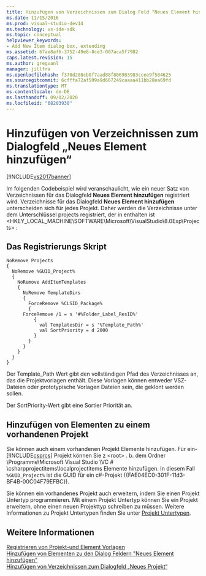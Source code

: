 ```yaml
---
title: Hinzufügen von Verzeichnissen zum Dialog Feld "Neues Element hinzufügen" | Microsoft-Dokumentation
ms.date: 11/15/2016
ms.prod: visual-studio-dev14
ms.technology: vs-ide-sdk
ms.topic: conceptual
helpviewer_keywords:
- Add New Item dialog box, extending
ms.assetid: 67ae8af6-3752-49e8-8ce3-007aca5f7982
caps.latest.revision: 15
ms.author: gregvanl
manager: jillfra
ms.openlocfilehash: f370d208cb8f7aad88f806983983ccee9f584625
ms.sourcegitcommit: 6cfffa72af599a9d667249caaaa411bb28ea69fd
ms.translationtype: MT
ms.contentlocale: de-DE
ms.lasthandoff: 09/02/2020
ms.locfileid: "68203930"
---
```

# <a name="adding-directories-to-the-add-new-item-dialog-box"></a>Hinzufügen von Verzeichnissen zum Dialogfeld „Neues Element hinzufügen“
[!INCLUDE[vs2017banner](../../includes/vs2017banner.md)]

Im folgenden Codebeispiel wird veranschaulicht, wie ein neuer Satz von Verzeichnissen für das Dialogfeld **Neues Element hinzufügen** registriert wird. Verzeichnisse für das Dialogfeld **Neues Element hinzufügen** unterscheiden sich für jedes Projekt. Daher werden die Verzeichnisse unter dem Unterschlüssel projects registriert, der in enthalten ist \<HKEY_LOCAL_MACHINE\SOFTWARE\Microsoft\VisualStudio\8.0Exp\Projects> :  
  
## <a name="the-registry-script"></a>Das Registrierungs Skript  
  
```  
NoRemove Projects  
{  
  NoRemove %GUID_Project%  
  {  
    NoRemove AddItemTemplates  
    {  
      NoRemove TemplateDirs  
      {  
        ForceRemove %CLSID_Package%  
        {  
      ForceRemove /1 = s '#%Folder_Label_ResID%'  
          {  
            val TemplatesDir = s '%Template_Path%'     
            val SortPriority = d 2000  
          }  
        }  
      }  
    }  
  }  
}  
```  
  
 Der Template_Path Wert gibt den vollständigen Pfad des Verzeichnisses an, das die Projektvorlagen enthält. Diese Vorlagen können entweder VSZ-Dateien oder prototypische Vorlagen Dateien sein, die geklont werden sollen.  
  
 Der SortPriority-Wert gibt eine Sortier Priorität an.  
  
## <a name="adding-items-to-an-existing-project"></a>Hinzufügen von Elementen zu einem vorhandenen Projekt  
 Sie können auch einem vorhandenen Projekt Elemente hinzufügen. Für ein- [!INCLUDE[csprcs](../../includes/csprcs-md.md)] Projekt können Sie z \<root> . b. dem Ordner \Programme\Microsoft Visual Studio \VC # \csharpprojectitems\localprojectitems Elemente hinzufügen. In diesem Fall `%GUID_Project%` ist die GUID für ein c#-Projekt ({FAE04EC0-301F-11d3-BF4B-00C04F79EFBC}).  
  
 Sie können ein vorhandenes Projekt auch erweitern, indem Sie einen Projekt Untertyp programmieren. Mit einem Projekt Untertyp können Sie ein Projekt erweitern, ohne einen neuen Projekttyp schreiben zu müssen. Weitere Informationen zu Projekt Untertypen finden Sie unter [Projekt Untertypen](../../extensibility/internals/project-subtypes.md).  
  
## <a name="see-also"></a>Weitere Informationen  
 [Registrieren von Projekt-und Element Vorlagen](../../extensibility/internals/registering-project-and-item-templates.md)   
 [Hinzufügen von Elementen zu den Dialog Feldern "Neues Element hinzufügen"](../../extensibility/internals/adding-items-to-the-add-new-item-dialog-boxes.md)   
 [Hinzufügen von Verzeichnissen zum Dialogfeld „Neues Projekt“](../../extensibility/internals/adding-directories-to-the-new-project-dialog-box.md)

